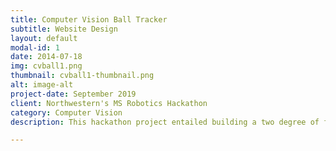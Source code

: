 ```yaml
---
title: Computer Vision Ball Tracker
subtitle: Website Design
layout: default
modal-id: 1
date: 2014-07-18
img: cvball1.png
thumbnail: cvball1-thumbnail.png
alt: image-alt
project-date: September 2019
client: Northwestern's MS Robotics Hackathon
category: Computer Vision
description: This hackathon project entailed building a two degree of freedom webcam tripod to track a colored object. Using Python and OpenCV, it is configured to track an object the approximate color of an orange ping pong ball. For more information, feel free to observe the [scripts on GitHub](https://github.com/marcelbonnici/Ball-Tracker) or watch the brief [YouTube video](https://www.youtube.com/watch?v=qhr6fgW47a8).

---
```

